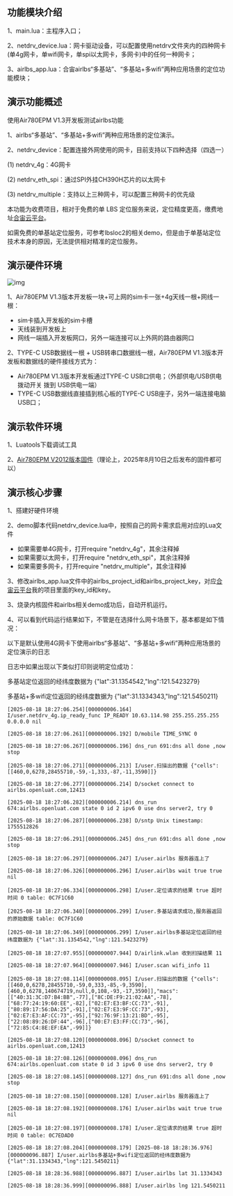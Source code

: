 ## 功能模块介绍

1、main.lua：主程序入口；

2、netdrv_device.lua：网卡驱动设备，可以配置使用netdrv文件夹内的四种网卡(单4g网卡，单wifi网卡，单spi以太网卡，多网卡)中的任何一种网卡；

3、airlbs_app.lua：合宙airlbs“多基站”、“多基站+多wifi”两种应用场景的定位功能模块； 

## 演示功能概述

使用Air780EPM V1.3开发板测试airlbs功能

1、airlbs“多基站”、“多基站+多wifi”两种应用场景的定位演示。

2、netdrv_device：配置连接外网使用的网卡，目前支持以下四种选择（四选一）

(1) netdrv_4g：4G网卡

(2) netdrv_eth_spi：通过SPI外挂CH390H芯片的以太网卡

(3) netdrv_multiple：支持以上三种网卡，可以配置三种网卡的优先级

本功能为收费项目，相对于免费的单 LBS 定位服务来说，定位精度更高，缴费地址[合宙云平台](https://iot.openluat.com/finance/order)。

如需免费的单基站定位服务，可参考lbsloc2的相关demo，但是由于单基站定位技术本身的原因，无法提供相对精准的定位服务。

## 演示硬件环境

![img](https://docs.openluat.com/air780epm/luatos/app/driver/eth/image/RFSvb75NRoEWqYxfCRVcVrOKnsf.jpg)

1、Air780EPM V1.3版本开发板一块+可上网的sim卡一张+4g天线一根+网线一根：

- sim卡插入开发板的sim卡槽
- 天线装到开发板上
- 网线一端插入开发板网口，另外一端连接可以上外网的路由器网口

2、TYPE-C USB数据线一根 + USB转串口数据线一根，Air780EPM V1.3版本开发板和数据线的硬件接线方式为：

- Air780EPM V1.3版本开发板通过TYPE-C USB口供电；（外部供电/USB供电 拨动开关 拨到 USB供电一端）
- TYPE-C USB数据线直接插到核心板的TYPE-C USB座子，另外一端连接电脑USB口；

## 演示软件环境

1、Luatools下载调试工具

2、[Air780EPM V2012版本固件](https://gitee.com/link?target=https%3A%2F%2Fdocs.openluat.com%2Fair780epm%2Fluatos%2Ffirmware%2Fversion%2F)（理论上，2025年8月10日之后发布的固件都可以）

## 演示核心步骤

1、搭建好硬件环境

2、demo脚本代码netdrv_device.lua中，按照自己的网卡需求启用对应的Lua文件

- 如果需要单4G网卡，打开require "netdrv_4g"，其余注释掉
- 如果需要以太网卡，打开require "netdrv_eth_spi"，其余注释掉
- 如果需要多网卡，打开require "netdrv_multiple"，其余注释掉

3、修改airlbs_app.lua文件中的airlbs_project_id和airlbs_project_key，对应[合宙云平台](https://iot.openluat.com/lbs/project-list)我的项目里面的key_id和key。

3、烧录内核固件和airlbs相关demo成功后，自动开机运行。

4、可以看到代码运行结果如下，不管是在选择什么网卡场景下，基本都是如下情况：

以下是默认使用4G网卡下使用airlbs“多基站”、“多基站+多wifi”两种应用场景的定位演示的日志

日志中如果出现以下类似打印则说明定位成功：

多基站定位返回的经纬度数据为 {"lat":31.1354542,"lng":121.5423279}

多基站+多wifi定位返回的经纬度数据为 {"lat":31.1334343,"lng":121.5450211}

```
[2025-08-18 18:27:06.254][000000006.164] I/user.netdrv_4g.ip_ready_func IP_READY 10.63.114.98 255.255.255.255 0.0.0.0 nil

[2025-08-18 18:27:06.261][000000006.192] D/mobile TIME_SYNC 0

[2025-08-18 18:27:06.267][000000006.196] dns_run 691:dns all done ,now stop

[2025-08-18 18:27:06.271][000000006.213] I/user.扫描出的数据 {"cells":[[460,0,6278,28455710,-59,-1,333,-87,-11,3590]]}

[2025-08-18 18:27:06.277][000000006.214] D/socket connect to airlbs.openluat.com,12413

[2025-08-18 18:27:06.282][000000006.214] dns_run 674:airlbs.openluat.com state 0 id 2 ipv6 0 use dns server2, try 0

[2025-08-18 18:27:06.287][000000006.238] D/sntp Unix timestamp: 1755512826

[2025-08-18 18:27:06.291][000000006.245] dns_run 691:dns all done ,now stop

[2025-08-18 18:27:06.297][000000006.247] I/user.airlbs 服务器连上了

[2025-08-18 18:27:06.326][000000006.296] I/user.airlbs wait true true nil

[2025-08-18 18:27:06.334][000000006.298] I/user.定位请求的结果 true 超时时间 0 table: 0C7F1C60

[2025-08-18 18:27:06.340][000000006.299] I/user.多基站请求成功,服务器返回的原始数据 table: 0C7F1C60

[2025-08-18 18:27:06.349][000000006.299] I/user.airlbs多基站定位返回的经纬度数据为 {"lat":31.1354542,"lng":121.5423279}

[2025-08-18 18:27:07.955][000000007.944] D/airlink.wlan 收到扫描结果 11

[2025-08-18 18:27:07.964][000000007.946] I/user.scan wifi_info 11

[2025-08-18 18:27:08.114][000000008.095] I/user.扫描出的数据 {"cells":[[460,0,6278,28455710,-59,0,333,-85,-9,3590],[460,0,6278,140674719,null,0,108,-93,-17,3590]],"macs":[["40:31:3C:D7:B4:BB",-77],["8C:DE:F9:21:02:AA",-78],["68:77:24:19:60:EE",-82],["02:E7:E3:BF:CC:73",-91],["80:89:17:56:DA:25",-91],["02:E7:E3:9F:CC:73",-93],["02:E7:E3:AF:CC:73",-95],["92:76:9F:13:21:BD",-95],["22:08:89:26:DF:44",-96],["00:E7:E3:FF:CC:73",-96],["72:85:C4:8E:EF:EA",-99]]}

[2025-08-18 18:27:08.120][000000008.096] D/socket connect to airlbs.openluat.com,12413

[2025-08-18 18:27:08.126][000000008.096] dns_run 674:airlbs.openluat.com state 0 id 3 ipv6 0 use dns server2, try 0

[2025-08-18 18:27:08.145][000000008.127] dns_run 691:dns all done ,now stop

[2025-08-18 18:27:08.150][000000008.128] I/user.airlbs 服务器连上了

[2025-08-18 18:27:08.192][000000008.176] I/user.airlbs wait true true nil

[2025-08-18 18:27:08.197][000000008.178] I/user.定位请求的结果 true 超时时间 0 table: 0C7EDAD0

[2025-08-18 18:27:08.204][000000008.179] [2025-08-18 18:28:36.976][000000096.887] I/user.airlbs多基站+多wifi定位返回的经纬度数据为 {"lat":31.1334343,"lng":121.5450211}

[2025-08-18 18:28:36.988][000000096.887] I/user.airlbs lat 31.1334343

[2025-08-18 18:28:36.999][000000096.888] I/user.airlbs lng 121.5450211


```







